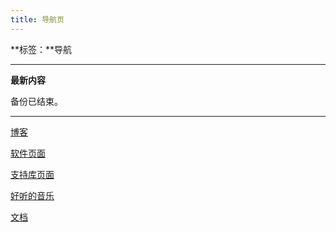```yaml
---
title: 导航页
---
```


**标签：**导航

---

**最新内容**

备份已结束。

---

[博客](./blog)

[软件页面](./sofwares)

[支持库页面](./support-libs)

[好听的音乐](./sounds)

[文档](./docs)
